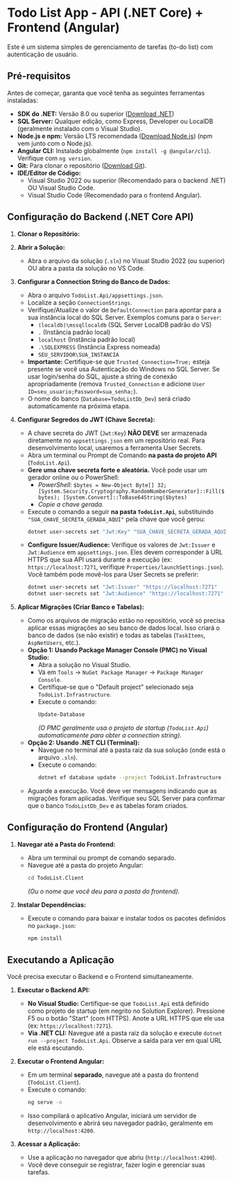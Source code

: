 # Todo List App - API (.NET Core) + Frontend (Angular)

Este é um sistema simples de gerenciamento de tarefas (to-do list) com autenticação de usuário.

## Pré-requisitos

Antes de começar, garanta que você tenha as seguintes ferramentas instaladas:

* **SDK do .NET:** Versão 8.0 ou superior ([Download .NET](https://dotnet.microsoft.com/download))
* **SQL Server:** Qualquer edição, como Express, Developer ou LocalDB (geralmente instalado com o Visual Studio).
* **Node.js e npm:** Versão LTS recomendada ([Download Node.js](https://nodejs.org/)) (npm vem junto com o Node.js).
* **Angular CLI:** Instalado globalmente (`npm install -g @angular/cli`). Verifique com `ng version`.
* **Git:** Para clonar o repositório ([Download Git](https://git-scm.com/downloads)).
* **IDE/Editor de Código:**
    * Visual Studio 2022 ou superior (Recomendado para o backend .NET) OU Visual Studio Code.
    * Visual Studio Code (Recomendado para o frontend Angular).

## Configuração do Backend (.NET Core API)

1.  **Clonar o Repositório:**
   

2.  **Abrir a Solução:**
    * Abra o arquivo da solução (`.sln`) no Visual Studio 2022 (ou superior) OU abra a pasta da solução no VS Code.

3.  **Configurar a Connection String do Banco de Dados:**
    * Abra o arquivo `TodoList.Api/appsettings.json`.
    * Localize a seção `ConnectionStrings`.
    * Verifique/Atualize o valor de `DefaultConnection` para apontar para a sua instância local do SQL Server. Exemplos comuns para o `Server`:
        * `(localdb)\mssqllocaldb` (SQL Server LocalDB padrão do VS)
        * `.` (Instância padrão local)
        * `localhost` (Instância padrão local)
        * `.\SQLEXPRESS` (Instância Express nomeada)
        * `SEU_SERVIDOR\SUA_INSTANCIA`
    * **Importante:** Certifique-se que `Trusted_Connection=True;` esteja presente se você usa Autenticação do Windows no SQL Server. Se usar login/senha do SQL, ajuste a string de conexão apropriadamente (remova `Trusted_Connection` e adicione `User ID=seu_usuario;Password=sua_senha;`).
    * O nome do banco (`Database=TodoListDb_Dev`) será criado automaticamente na próxima etapa.

  

4.  **Configurar Segredos do JWT (Chave Secreta):**
    * A chave secreta do JWT (`Jwt:Key`) **NÃO DEVE** ser armazenada diretamente no `appsettings.json` em um repositório real. Para desenvolvimento local, usaremos a ferramenta User Secrets.
    * Abra um terminal ou Prompt de Comando **na pasta do projeto API** (`TodoList.Api`).
    * **Gere uma chave secreta forte e aleatória.** Você pode usar um gerador online ou o PowerShell:
        * *PowerShell:* `$bytes = New-Object Byte[] 32; [System.Security.Cryptography.RandomNumberGenerator]::Fill($bytes); [System.Convert]::ToBase64String($bytes)`
        * *Copie a chave gerada.*
    * Execute o comando a seguir **na pasta `TodoList.Api`**, substituindo `"SUA_CHAVE_SECRETA_GERADA_AQUI"` pela chave que você gerou:
        ```bash
        dotnet user-secrets set "Jwt:Key" "SUA_CHAVE_SECRETA_GERADA_AQUI"
        ```
    * **Configure Issuer/Audience:** Verifique os valores de `Jwt:Issuer` e `Jwt:Audience` em `appsettings.json`. Eles devem corresponder à URL HTTPS que sua API usará durante a execução (ex: `https://localhost:7271`, verifique `Properties/launchSettings.json`). Você também pode movê-los para User Secrets se preferir:
        ```bash
        dotnet user-secrets set "Jwt:Issuer" "https://localhost:7271"
        dotnet user-secrets set "Jwt:Audience" "https://localhost:7271"
        ```

5.  **Aplicar Migrações (Criar Banco e Tabelas):**
    * Como os arquivos de migração estão no repositório, você só precisa aplicar essas migrações ao seu banco de dados local. Isso criará o banco de dados (se não existir) e todas as tabelas (`TaskItems`, `AspNetUsers`, etc.).
    * **Opção 1: Usando Package Manager Console (PMC) no Visual Studio:**
        * Abra a solução no Visual Studio.
        * Vá em `Tools` -> `NuGet Package Manager` -> `Package Manager Console`.
        * Certifique-se que o "Default project" selecionado seja `TodoList.Infrastructure`.
        * Execute o comando:
            ```powershell
            Update-Database
            ```
            *(O PMC geralmente usa o projeto de startup (`TodoList.Api`) automaticamente para obter a connection string).*
    * **Opção 2: Usando .NET CLI (Terminal):**
        * Navegue no terminal até a pasta raiz da sua solução (onde está o arquivo `.sln`).
        * Execute o comando:
            ```bash
            dotnet ef database update --project TodoList.Infrastructure --startup-project TodoList.Api
            ```
    * Aguarde a execução. Você deve ver mensagens indicando que as migrações foram aplicadas. Verifique seu SQL Server para confirmar que o banco `TodoListDb_Dev` e as tabelas foram criados.

## Configuração do Frontend (Angular)

1.  **Navegar até a Pasta do Frontend:**
    * Abra um terminal ou prompt de comando separado.
    * Navegue até a pasta do projeto Angular:
        ```bash
        cd TodoList.Client
        ```
        *(Ou o nome que você deu para a pasta do frontend).*

2.  **Instalar Dependências:**
    * Execute o comando para baixar e instalar todos os pacotes definidos no `package.json`:
        ```bash
        npm install
        ```



## Executando a Aplicação

Você precisa executar o Backend e o Frontend simultaneamente.

1.  **Executar o Backend API:**
    * **No Visual Studio:** Certifique-se que `TodoList.Api` está definido como projeto de startup (em negrito no Solution Explorer). Pressione F5 ou o botão "Start" (com HTTPS). Anote a URL HTTPS que ele usa (ex: `https://localhost:7271`).
    * **Via .NET CLI:** Navegue até a pasta raiz da solução e execute `dotnet run --project TodoList.Api`. Observe a saída para ver em qual URL ele está escutando.

2.  **Executar o Frontend Angular:**
    * Em um terminal **separado**, navegue até a pasta do frontend (`TodoList.Client`).
    * Execute o comando:
        ```bash
        ng serve -o
        ```
    * Isso compilará o aplicativo Angular, iniciará um servidor de desenvolvimento e abrirá seu navegador padrão, geralmente em `http://localhost:4200`.

3.  **Acessar a Aplicação:**
    * Use a aplicação no navegador que abriu (`http://localhost:4200`).
    * Você deve conseguir se registrar, fazer login e gerenciar suas tarefas.